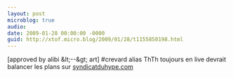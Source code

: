 ```yaml
---
layout: post
microblog: true
audio: 
date: 2009-01-28 00:00:00 -0000
guid: http://xtof.micro.blog/2009/01/28/t1155850198.html
---
```

[approved by alibi &amp;lt;--&amp;gt; art]  #crevard alias ThTh toujours en live devrait balancer les plans sur [syndicatduhype.com](http://syndicatduhype.com)
